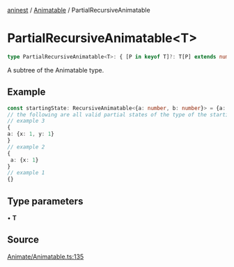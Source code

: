[aninest](../../index.md) / [Animatable](../index.md) / PartialRecursiveAnimatable

# PartialRecursiveAnimatable\<T\>

```ts
type PartialRecursiveAnimatable<T>: { [P in keyof T]?: T[P] extends number ? number : PartialRecursiveAnimatable<T[P]> };
```

A subtree of the Animatable type.

## Example

```ts
const startingState: RecursiveAnimatable<{a: number, b: number}> = {a: {x: 0, y: 0}}
// the following are all valid partial states of the type of the startingState:
// example 3
{
a: {x: 1, y: 1}
}
// example 2
{
 a: {x: 1}
}
// example 1
{}
```

## Type parameters

• **T**

## Source

[Animate/Animatable.ts:135](https://github.com/zphrs/aninest/blob/a2c9b37/src/Animate/Animatable.ts#L135)
